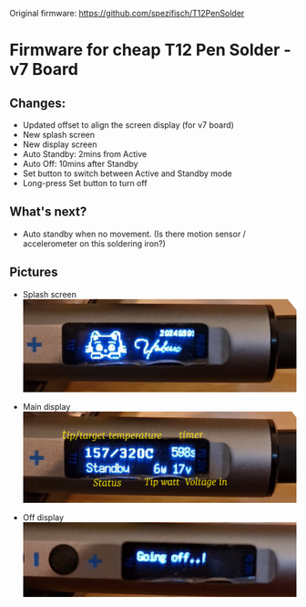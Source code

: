 Original firmware: https://github.com/spezifisch/T12PenSolder

# Firmware for cheap T12 Pen Solder - v7 Board

## Changes:
* Updated offset to align the screen display (for v7 board)
* New splash screen
* New display screen
* Auto Standby: 2mins from Active
* Auto Off: 10mins after Standby
* Set button to switch between Active and Standby mode
* Long-press Set button to turn off

## What's next?
* Auto standby when no movement. (Is there motion sensor / accelerometer on this soldering iron?)

## Pictures
* Splash screen
![Splash screen](./Splashscreen.jpg)

* Main display
![Main display](./MainDisplay.jpg)

* Off display
![Off display](./OffDisplay.jpg)
